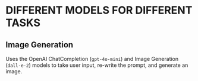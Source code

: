 # DIFFERENT MODELS FOR DIFFERENT TASKS

## Image Generation

Uses the OpenAI ChatCompletion (`gpt-4o-mini`) and Image Generation (`dall-e-2`) models to take user input, re-write the prompt, and generate an image.



